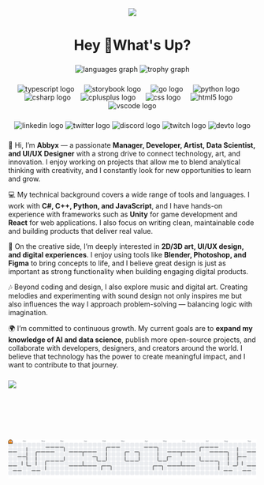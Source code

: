 <div align="center">
  <img height="390" src="https://i.pinimg.com/originals/c8/e1/3d/c8e13dbd21915f6a925002a284ef7824.gif"  />
</div>

###

<h1 align="center">Hey 👋What's Up?</h1>

###

<div align="center">
  <img src="https://github-readme-stats.vercel.app/api/top-langs?username=abyxcdxyzsad777&locale=en&hide_title=false&layout=compact&card_width=320&langs_count=5&theme=dracula&hide_border=false&order=2" height="150" alt="languages graph"  />
  <img src="https://github-profile-trophy.vercel.app?username=abyxcdxyzsad777&theme=dracula&column=-1&row=1&margin-w=8&margin-h=8&no-bg=false&no-frame=false&order=4" height="150" alt="trophy graph"  />
</div>

###

<div align="center">
  <img src="https://skillicons.dev/icons?i=ts" height="60" alt="typescript logo"  />
  <img width="12" />
  <img src="https://cdn.jsdelivr.net/gh/devicons/devicon/icons/storybook/storybook-original.svg" height="60" alt="storybook logo"  />
  <img width="12" />
  <img src="https://skillicons.dev/icons?i=go" height="60" alt="go logo"  />
  <img width="12" />
  <img src="https://skillicons.dev/icons?i=py" height="60" alt="python logo"  />
  <img width="12" />
  <img src="https://cdn.jsdelivr.net/gh/devicons/devicon/icons/csharp/csharp-original.svg" height="60" alt="csharp logo"  />
  <img width="12" />
  <img src="https://cdn.jsdelivr.net/gh/devicons/devicon/icons/cplusplus/cplusplus-original.svg" height="60" alt="cplusplus logo"  />
  <img width="12" />
  <img src="https://cdn.jsdelivr.net/gh/devicons/devicon/icons/css3/css3-original.svg" height="60" alt="css logo"  />
  <img width="12" />
  <img src="https://cdn.jsdelivr.net/gh/devicons/devicon/icons/html5/html5-original.svg" height="60" alt="html5 logo"  />
  <img width="12" />
  <img src="https://cdn.jsdelivr.net/gh/devicons/devicon/icons/vscode/vscode-original.svg" height="60" alt="vscode logo"  />
</div>

###

<div align="center">
  <img src="https://img.shields.io/static/v1?message=LinkedIn&logo=linkedin&label=&color=0077B5&logoColor=white&labelColor=&style=for-the-badge" height="25" alt="linkedin logo"  />
  <img src="https://img.shields.io/static/v1?message=Twitter&logo=twitter&label=&color=1DA1F2&logoColor=white&labelColor=&style=for-the-badge" height="25" alt="twitter logo"  />
  <img src="https://img.shields.io/static/v1?message=Discord&logo=discord&label=&color=7289DA&logoColor=white&labelColor=&style=for-the-badge" height="25" alt="discord logo"  />
  <img src="https://img.shields.io/static/v1?message=Twitch&logo=twitch&label=&color=9146FF&logoColor=white&labelColor=&style=for-the-badge" height="25" alt="twitch logo"  />
  <img src="https://img.shields.io/static/v1?message=dev.to&logo=dev.to&label=&color=0A0A0A&logoColor=white&labelColor=&style=for-the-badge" height="25" alt="devto logo"  />
</div>

###
👋 Hi, I’m **Abbyx** — a passionate **Manager, Developer, Artist, Data Scientist, and UI/UX Designer** with a strong drive to connect technology, art, and innovation. I enjoy working on projects that allow me to blend analytical thinking with creativity, and I constantly look for new opportunities to learn and grow.

💻 My technical background covers a wide range of tools and languages. I work with **C#, C++, Python, and JavaScript**, and I have hands-on experience with frameworks such as **Unity** for game development and **React** for web applications. I also focus on writing clean, maintainable code and building products that deliver real value.

🎨 On the creative side, I’m deeply interested in **2D/3D art, UI/UX design, and digital experiences**. I enjoy using tools like **Blender, Photoshop, and Figma** to bring concepts to life, and I believe great design is just as important as strong functionality when building engaging digital products.

🎶 Beyond coding and design, I also explore music and digital art. Creating melodies and experimenting with sound design not only inspires me but also influences the way I approach problem-solving — balancing logic with imagination.

🌍 I’m committed to continuous growth. My current goals are to **expand my knowledge of AI and data science**, publish more open-source projects, and collaborate with developers, designers, and creators around the world. I believe that technology has the power to create meaningful impact, and I want to contribute to that journey.
###

###

<img align="left" height="120" src="https://i.pinimg.com/originals/8e/c9/7a/8ec97a50d704a7aea10c39ef4f0757bf.gif"  />

###

<picture>
  <source media="(prefers-color-scheme: dark)" srcset="https://raw.githubusercontent.com/abyxcdxyzsad777/abyxcdxyzsad777/output/pacman-contribution-graph-dark.svg">
  <source media="(prefers-color-scheme: light)" srcset="https://raw.githubusercontent.com/abyxcdxyzsad777/abyxcdxyzsad777/output/pacman-contribution-graph.svg">
  <img alt="pacman contribution graph" src="https://raw.githubusercontent.com/abyxcdxyzsad777/abyxcdxyzsad777/output/pacman-contribution-graph.svg">
</picture>

###
